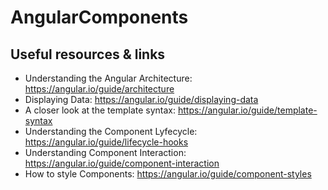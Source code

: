 # AngularComponents

## Useful resources & links
- Understanding the Angular Architecture: https://angular.io/guide/architecture
- Displaying Data: https://angular.io/guide/displaying-data
- A closer look at the template syntax: https://angular.io/guide/template-syntax
- Understanding the Component Lyfecycle: https://angular.io/guide/lifecycle-hooks
- Understanding Component Interaction: https://angular.io/guide/component-interaction
- How to style Components: https://angular.io/guide/component-styles

